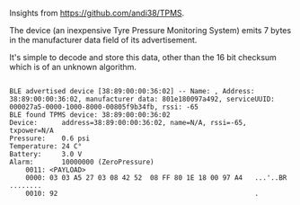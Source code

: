 
Insights from https://github.com/andi38/TPMS.

The device (an inexpensive Tyre Pressure Monitoring System) emits 7 bytes in the manufacturer data field of its advertisement.

It's simple to decode and store this data, other than the 16 bit checksum which is of an unknown algorithm.

```

BLE advertised device [38:89:00:00:36:02] -- Name: , Address: 38:89:00:00:36:02, manufacturer data: 801e180097a492, serviceUUID: 000027a5-0000-1000-8000-00805f9b34fb, rssi: -65
BLE found TPMS device: 38:89:00:00:36:02
Device:      address=38:89:00:00:36:02, name=N/A, rssi=-65, txpower=N/A
Pressure:    0.6 psi
Temperature: 24 C°
Battery:     3.0 V
Alarm:       10000000 (ZeroPressure)
    0011: <PAYLOAD>
    0000: 03 03 A5 27 03 08 42 52  08 FF 80 1E 18 00 97 A4   ...'..BR ........ 
    0010: 92                                                 .         

```
